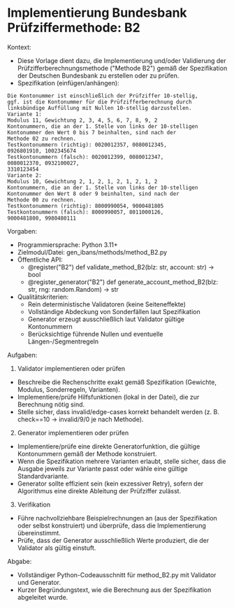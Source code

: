 # Implementierung Bundesbank Prüfziffermethode: B2

Kontext:
- Diese Vorlage dient dazu, die Implementierung und/oder Validierung der Prüfzifferberechnungsmethode ("Methode B2") gemäß der Spezifikation der Deutschen Bundesbank zu erstellen oder zu prüfen.
- Spezifikation (einfügen/anhängen):

```Text
Die Kontonummer ist einschließlich der Prüfziffer 10-stellig,
ggf. ist die Kontonummer für die Prüfzifferberechnung durch
linksbündige Auffüllung mit Nullen 10-stellig darzustellen.
Variante 1:
Modulus 11, Gewichtung 2, 3, 4, 5, 6, 7, 8, 9, 2
Kontonummern, die an der 1. Stelle von links der 10-stelligen
Kontonummer den Wert 0 bis 7 beinhalten, sind nach der
Methode 02 zu rechnen.
Testkontonummern (richtig): 0020012357, 0080012345,
0926801910, 1002345674
Testkontonummern (falsch): 0020012399, 0080012347,
0080012370, 0932100027,
3310123454
Variante 2:
Modulus 10, Gewichtung 2, 1, 2, 1, 2, 1, 2, 1, 2
Kontonummern, die an der 1. Stelle von links der 10-stelligen
Kontonummer den Wert 8 oder 9 beinhalten, sind nach der
Methode 00 zu rechnen.
Testkontonummern (richtig): 8000990054, 9000481805
Testkontonummern (falsch): 8000990057, 8011000126,
9000481800, 9980480111
```

Vorgaben:
- Programmiersprache: Python 3.11+
- Zielmodul/Datei: gen_ibans/methods/method_B2.py
- Öffentliche API:
  - @register("B2") def validate_method_B2(blz: str, account: str) -> bool
  - @register_generator("B2") def generate_account_method_B2(blz: str, rng: random.Random) -> str
- Qualitätskriterien:
  - Rein deterministische Validatoren (keine Seiteneffekte)
  - Vollständige Abdeckung von Sonderfällen laut Spezifikation
  - Generator erzeugt ausschließlich laut Validator gültige Kontonummern
  - Berücksichtige führende Nullen und eventuelle Längen-/Segmentregeln

Aufgaben:
1) Validator implementieren oder prüfen
- Beschreibe die Rechenschritte exakt gemäß Spezifikation (Gewichte, Modulus, Sonderregeln, Varianten).
- Implementiere/prüfe Hilfsfunktionen (lokal in der Datei), die zur Berechnung nötig sind.
- Stelle sicher, dass invalid/edge-cases korrekt behandelt werden (z. B. check==10 -> invalid/9/0 je nach Methode).

2) Generator implementieren oder prüfen
- Implementiere/prüfe eine direkte Generatorfunktion, die gültige Kontonummern gemäß der Methode konstruiert.
- Wenn die Spezifikation mehrere Varianten erlaubt, stelle sicher, dass die Ausgabe jeweils zur Variante passt oder wähle eine gültige Standardvariante.
- Generator sollte effizient sein (kein exzessiver Retry), sofern der Algorithmus eine direkte Ableitung der Prüfziffer zulässt.

3) Verifikation
- Führe nachvollziehbare Beispielrechnungen an (aus der Spezifikation oder selbst konstruiert) und überprüfe, dass die Implementierung übereinstimmt.
- Prüfe, dass der Generator ausschließlich Werte produziert, die der Validator als gültig einstuft.

Abgabe:
- Vollständiger Python-Codeausschnitt für method_B2.py mit Validator und Generator.
- Kurzer Begründungstext, wie die Berechnung aus der Spezifikation abgeleitet wurde.